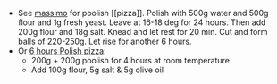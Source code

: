 - See [massimo](https://youtube.com/watch?v=WYVJj-xvHuI&feature=shareb) for poolish [[pizza]]. Polish with 500g water and 500g flour and 1g fresh yeast. Leave at 16-18 deg for 24 hours. Then add 200g flour and 18g salt. Knead and let rest for 20 min. Cut and form balls of 220-250g.  Let rise for another 6 hours. 
- Or [6 hours Polish pizza](https://youtube.com/watch?v=9B2KBW5ErkU&feature=shareb):
	- 200g + 200g poolish for 4 hours at room temperature 
	- Add 100g flour, 5g salt & 5g olive oil